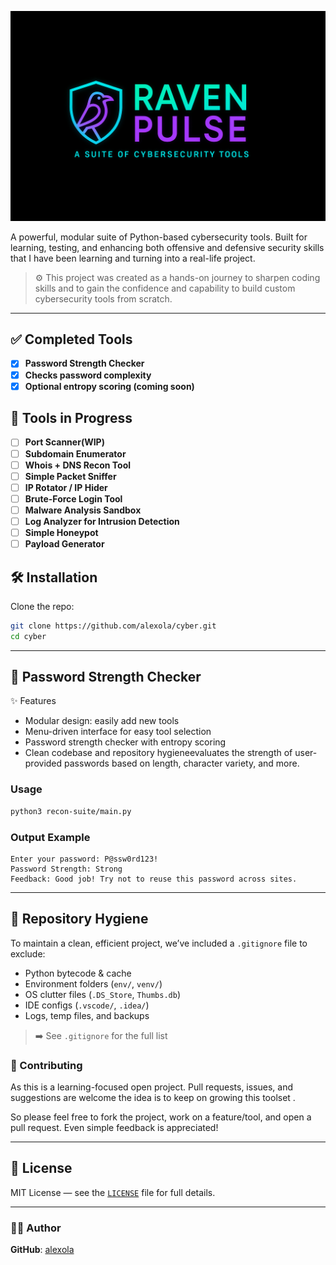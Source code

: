 ![alt text](logo.png)


A powerful, modular suite of Python-based cybersecurity tools. Built for learning, testing, and enhancing both offensive and defensive security skills that I have been learning and turning into a real-life project.


> ⚙️ This project was created as a hands-on journey to sharpen coding skills and to gain the confidence and capability to build custom cybersecurity tools from scratch.

---

## ✅ Completed Tools
  - [x] **Password Strength Checker**
  - [x] **Checks password complexity**
  - [x] **Optional entropy scoring (coming soon)**

## 🚧 Tools in Progress
- [ ] **Port Scanner(WIP)**
- [ ] **Subdomain Enumerator**
- [ ] **Whois + DNS Recon Tool**
- [ ] **Simple Packet Sniffer**
- [ ] **IP Rotator / IP Hider**
- [ ] **Brute-Force Login Tool**
- [ ] **Malware Analysis Sandbox**
- [ ] **Log Analyzer for Intrusion Detection**
- [ ] **Simple Honeypot**
- [ ] **Payload Generator**

## 🛠️ Installation

Clone the repo:

```bash
git clone https://github.com/alexola/cyber.git
cd cyber
```
---

## 🔐 Password Strength Checker

✨ Features

- Modular design: easily add new tools
- Menu-driven interface for easy tool selection
- Password strength checker with entropy scoring
- Clean codebase and repository hygieneevaluates the strength of user-provided passwords based on length, character variety, and more.

### Usage

```bash
python3 recon-suite/main.py
```
### Output Example

```
Enter your password: P@ssw0rd123!
Password Strength: Strong
Feedback: Good job! Try not to reuse this password across sites.
```

---

## 🧼 Repository Hygiene

To maintain a clean, efficient project, we’ve included a `.gitignore` file to exclude:

- Python bytecode & cache  
- Environment folders (`env/`, `venv/`)  
- OS clutter files (`.DS_Store`, `Thumbs.db`)  
- IDE configs (`.vscode/`, `.idea/`)  
- Logs, temp files, and backups  

> ➡️ See `.gitignore` for the full list

### 🤝 Contributing

As this is a learning-focused open project. Pull requests, issues, and suggestions are welcome the idea is to keep on growing this toolset .

So please feel free to fork the project, work on a feature/tool, and open a pull request. Even simple feedback is appreciated!

---

## 📜 License

MIT License — see the [`LICENSE`](LICENSE) file for full details.

---

### 👩‍💻 Author

**GitHub**: [alexola](https://github.com/alexola)